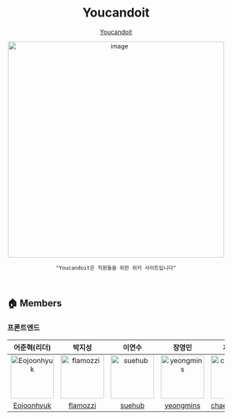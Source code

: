 <div align="center">

# **Youcandoit**

[Youcandoit](https://dancing-queijadas-788f4f.netlify.app)

  <img src="https://github.com/Fastcampus-Youcandoit/frontend/assets/117037249/ac6bb6af-6aeb-44e8-b812-394ee627878e" alt="image" width="500" />

    "Youcandoit은 직원들을 위한 위키 사이트입니다"

</div>

<br>

## 🏠 Members

### 프론트엔드

|                                                                         어준혁(리더)                                                                          |                                                                           박지성                                                                            |                                                                          이연수                                                                           |                                                                            장영민                                                                            |                                                                             채민석                                                                             |
| :-----------------------------------------------------------------------------------------------------------------------------------------------------------: | :---------------------------------------------------------------------------------------------------------------------------------------------------------: | :-------------------------------------------------------------------------------------------------------------------------------------------------------: | :----------------------------------------------------------------------------------------------------------------------------------------------------------: | :------------------------------------------------------------------------------------------------------------------------------------------------------------: |
| <img src="https://github.com/Fastcampus-Youcandoit/frontend/assets/117037249/15f4ae16-28ef-40d1-b9ce-d978884e8d81" alt="Eojoonhyuk" width="100" height="100"> | <img src="https://github.com/Fastcampus-Youcandoit/frontend/assets/117037249/c1f038bc-93ae-4d7e-b0c3-d939f71f0293" alt="flamozzi" width="100" height="100"> | <img src="https://github.com/Fastcampus-Youcandoit/frontend/assets/117037249/3580cf59-d8be-4f03-9fac-7ce8a06a8c18" alt="suehub" width="100" height="100"> | <img src="https://github.com/Fastcampus-Youcandoit/frontend/assets/117037249/d668842a-3a3a-416b-a262-210719d225ec" alt="yeongmins" width="100" height="100"> | <img src="https://github.com/Fastcampus-Youcandoit/frontend/assets/117037249/d4856748-092f-498f-a23f-2dd04088b96c" alt="chaeminseok" width="100" height="100"> |
|                                                          [Eojoonhyuk](https://github.com/Eojoonhyuk)                                                          |                                                           [flamozzi](https://github.com/flamozzi)                                                           |                                                            [suehub](https://github.com/suehub)                                                            |                                                          [yeongmins](https://github.com/yeongmins)                                                           |                                                         [chaeminseok](https://github.com/chaeminseok)                                                          |
